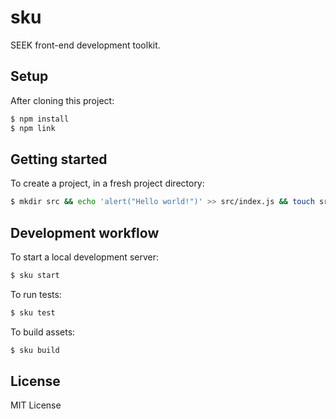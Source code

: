# sku

SEEK front-end development toolkit.

## Setup

After cloning this project:

```bash
$ npm install
$ npm link
```

## Getting started

To create a project, in a fresh project directory:

```bash
$ mkdir src && echo 'alert("Hello world!")' >> src/index.js && touch src/index.ejs
```

## Development workflow

To start a local development server:

```bash
$ sku start
```

To run tests:

```bash
$ sku test
```

To build assets:

```bash
$ sku build
```

## License

MIT License
